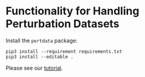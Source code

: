 # Functionality for Handling Perturbation Datasets

Install the `pertdata` package:

```shell
pip3 install --requirement requirements.txt
pip3 install --editable .
```

Please see our [tutorial](notebooks/tutorial.ipynb).
